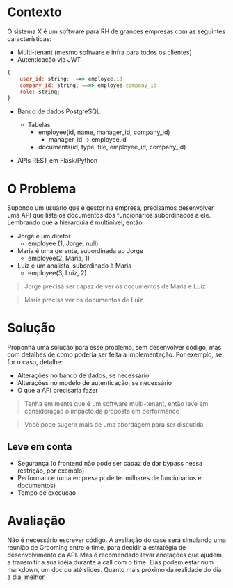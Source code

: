 # Contexto
O sistema X é um software para RH de grandes empresas com as seguintes características:
- Multi-tenant (mesmo software e infra para todos os clientes)
- Autenticação via JWT
~~~javascript
{
    user_id: string;  ==> employee.id
    company_id: string; ===> employee.company_id
    role: string;
}
~~~

- Banco de dados PostgreSQL
  - Tabelas
    - employee(id, name, manager_id, company_id)
      - manager_id -> employee.id
    - documents(id, type, file, employee_id, company_id)

- APIs REST em Flask/Python

# O Problema
Supondo um usuário que é gestor na empresa, precisamos desenvolver uma API que lista os documentos dos funcionários subordinados a ele. Lembrando que a hierarquia é multinível, então:

- Jorge é um diretor
  - employee (1, Jorge, null)
- Maria é uma gerente, subordinada ao Jorge
  - employee(2, Maria, 1)
- Luiz é um analista, subordinado à Maria
  - employee(3, Luiz, 2)

> Jorge precisa ser capaz de ver os documentos de Maria e Luiz

> Maria precisa ver os documentos de Luiz

# Solução
Proponha uma solução para esse problema, sem desenvolver código, mas com detalhes de como poderia ser feita a implementação.
Por exemplo, se for o caso, detalhe:
- Alterações no banco de dados, se necessário
- Alterações no modelo de autenticação, se necessário
- O que a API precisaria fazer

> Tenha em mente que é um software multi-tenant, então leve em consideração o impacto da proposta em performance

> Você pode sugerir mais de uma abordagem para ser discutida

## Leve em conta
- Segurança (o frontend não pode ser capaz de dar bypass nessa restrição, por exemplo)
- Performance (uma empresa pode ter milhares de funcionários e documentos)
- Tempo de execucao

# Avaliação
Não é necessário escrever código. A avaliação do case será simulando uma reunião de Grooming entre o time, para decidir a estratégia de desenvolvimento da API. Mas é recomendado levar anotações que ajudem a transmitir a sua idéia durante a call com o time. Elas podem estar num markdown, um doc ou até slides. Quanto mais próximo da realidade do dia a dia, melhor.
